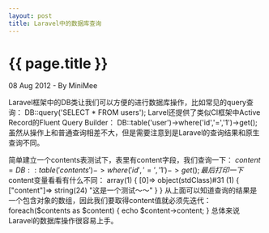 ```yaml
---
layout: post
title: Laravel中的数据库查询
---
```


{{ page.title }}
================

<p class="meta">08 Aug 2012 - By MiniMee</p>

Laravel框架中的DB类让我们可以方便的进行数据库操作，比如常见的query查询：
    DB::query('SELECT * FROM users');
Larvel还提供了类似CI框架中Active Record的Fluent Query Builder：
    DB::table('user')->where('id','=','1')->get();
虽然从操作上和普通查询相差不大，但是需要注意到是Laravel的查询结果和原生查询不同。

简单建立一个contents表测试下，表里有content字段，我们查询一下：
    $content = DB::table('contents')->where('id','=','1')->get();
最后打印一下$content变量看看有什么不同：
    array(1) 
    {
        [0]=> object(stdClass)#31 (1) 
        {
            ["content"]=> string(24) "这是一个测试～～" 
        } 
    }
从上面可以知道查询的结果是一个包含对象的数组，因此我们要取得content值就必须先迭代：
    foreach($contents as $content)
    {
        echo $content->content;
    }
总体来说Laravel的数据库操作很容易上手。
